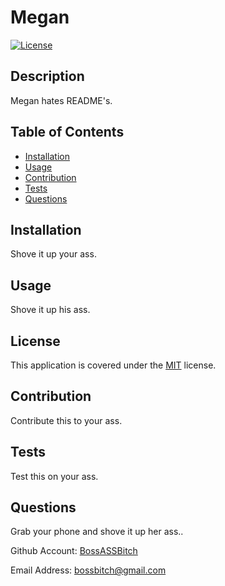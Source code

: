 # Megan
[![License](https://img.shields.io/badge/License-MIT-yellow.svg)](https://opensource.org/licenses/MIT)
  
## Description
Megan hates README's.

## Table of Contents
- [Installation](#installation)
- [Usage](#usage)
- [Contribution](#contribution)
- [Tests](#tests)
- [Questions](#questions)
  
## Installation
Shove it up your ass.

## Usage
Shove it up his ass.

## License

This application is covered under the [MIT](https://opensource.org/licenses/https://opensource.org/licenses/MIT) license.

## Contribution
Contribute this to your ass.

## Tests
Test this on your ass.

## Questions

Grab your phone and shove it up her ass..

Github Account: [BossASSBitch](https://github.com/BossASSBitch)
  
Email Address: [bossbitch@gmail.com](mailto:bossbitch@gmail.com)
  
